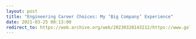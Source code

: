 ```yaml
---
layout:	post
title: "Engineering Career Choices: My ‘Big Company’ Experience"
date: 2021-03-25 00:13:00
redirect_to: https://web.archive.org/web/20230328143212/https://www.goldmansachs.com/what-we-do/transaction-banking/news/sheikh-araf.html
---
```

